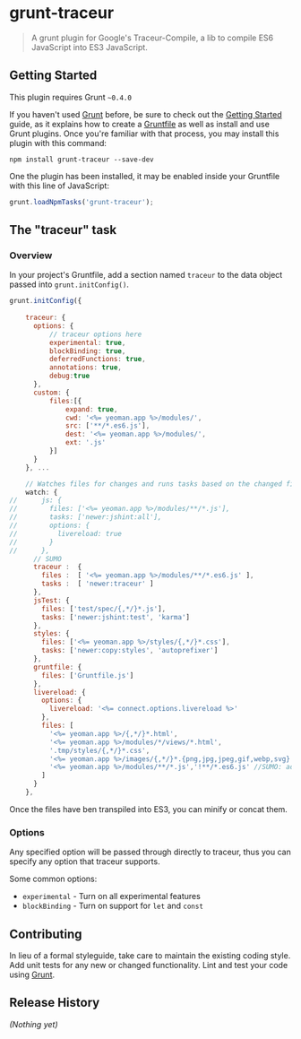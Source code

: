 # grunt-traceur

> A grunt plugin for Google's Traceur-Compile, a lib to compile ES6 JavaScript into ES3 JavaScript. 

## Getting Started
This plugin requires Grunt `~0.4.0`

If you haven't used [Grunt](http://gruntjs.com/) before, be sure to check out the [Getting Started](http://gruntjs.com/getting-started) guide, as it explains how to create a [Gruntfile](http://gruntjs.com/sample-gruntfile) as well as install and use Grunt plugins. Once you're familiar with that process, you may install this plugin with this command:

```shell
npm install grunt-traceur --save-dev
```

One the plugin has been installed, it may be enabled inside your Gruntfile with this line of JavaScript:

```js
grunt.loadNpmTasks('grunt-traceur');
```

## The "traceur" task

### Overview
In your project's Gruntfile, add a section named `traceur` to the data object passed into `grunt.initConfig()`.

```js
grunt.initConfig({
 
    traceur: {
      options: {
          // traceur options here
          experimental: true,
          blockBinding: true,
          deferredFunctions: true,
          annotations: true,
          debug:true
      },
      custom: {
          files:[{
              expand: true,
              cwd: '<%= yeoman.app %>/modules/',
              src: ['**/*.es6.js'],
              dest: '<%= yeoman.app %>/modules/',
              ext: '.js'
          }]
      }
    }, ...
```
```js
    // Watches files for changes and runs tasks based on the changed files
    watch: {
//      js: {
//        files: ['<%= yeoman.app %>/modules/**/*.js'],
//        tasks: ['newer:jshint:all'],
//        options: {
//          livereload: true
//        }
//      },
      // SUMO
      traceur :  {
        files :  [ '<%= yeoman.app %>/modules/**/*.es6.js' ],
        tasks :  [ 'newer:traceur' ]
      },
      jsTest: {
        files: ['test/spec/{,*/}*.js'],
        tasks: ['newer:jshint:test', 'karma']
      },
      styles: {
        files: ['<%= yeoman.app %>/styles/{,*/}*.css'],
        tasks: ['newer:copy:styles', 'autoprefixer']
      },
      gruntfile: {
        files: ['Gruntfile.js']
      },
      livereload: {
        options: {
          livereload: '<%= connect.options.livereload %>'
        },
        files: [
          '<%= yeoman.app %>/{,*/}*.html',
          '<%= yeoman.app %>/modules/*/views/*.html',
          '.tmp/styles/{,*/}*.css',
          '<%= yeoman.app %>/images/{,*/}*.{png,jpg,jpeg,gif,webp,svg}',
          '<%= yeoman.app %>/modules/**/*.js','!**/*.es6.js' //SUMO: added because I disabled jshint watch task.
        ]
      }
    },
```
Once the files have ben transpiled into ES3, you can minify or concat them. 

### Options

Any specified option will be passed through directly to traceur, thus you can specify any option that traceur supports.

Some common options:

* `experimental` - Turn on all experimental features
* `blockBinding` - Turn on support for `let` and `const`

## Contributing
In lieu of a formal styleguide, take care to maintain the existing coding style. Add unit tests for any new or changed functionality. Lint and test your code using [Grunt](http://gruntjs.com/).

## Release History
_(Nothing yet)_
